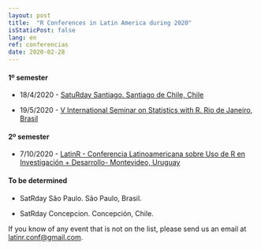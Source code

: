 ```yaml
---
layout: post
title:  "R Conferences in Latin America during 2020"
isStaticPost: false
lang: en
ref: conferencias
date: 2020-02-28
---
```


#### 1º semester

-   18/4/2020 - [SatuRday Santiago. Santiago de Chile, Chile](https://mobile.twitter.com/satRdaySantiago/status/1230486915830382592)

-   19/5/2020 - [V International Seminar on Statistics with R. Rio de Janeiro, Brasil](http://ser.uff.br/)

#### 2º semester

-   7/10/2020 - [LatinR - Conferencia Latinoamericana sobre Uso de R en Investigación + Desarrollo- Montevideo, Uruguay](https://latin-r.com/)

#### To be determined

-   SatRday São Paulo. São Paulo, Brasil.

-   SatRday Concepcion. Concepción, Chile.

If you know of any event that is not on the list, please send us an email at [latinr.conf\@gmail.com](mailto:latinr.conf@gmail.com).

